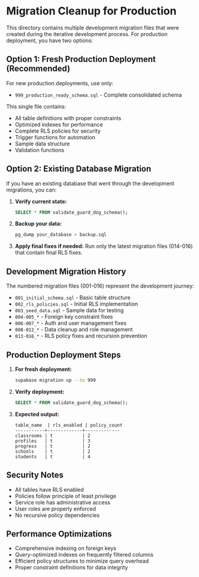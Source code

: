 # Migration Cleanup for Production

This directory contains multiple development migration files that were created during the iterative development process. For production deployment, you have two options:

## Option 1: Fresh Production Deployment (Recommended)

For new production deployments, use only:
- `999_production_ready_schema.sql` - Complete consolidated schema

This single file contains:
- All table definitions with proper constraints
- Optimized indexes for performance
- Complete RLS policies for security
- Trigger functions for automation
- Sample data structure
- Validation functions

## Option 2: Existing Database Migration

If you have an existing database that went through the development migrations, you can:

1. **Verify current state:**
   ```sql
   SELECT * FROM validate_guard_dog_schema();
   ```

2. **Backup your data:**
   ```bash
   pg_dump your_database > backup.sql
   ```

3. **Apply final fixes if needed:**
   Run only the latest migration files (014-016) that contain final RLS fixes.

## Development Migration History

The numbered migration files (001-016) represent the development journey:

- `001_initial_schema.sql` - Basic table structure
- `002_rls_policies.sql` - Initial RLS implementation
- `003_seed_data.sql` - Sample data for testing
- `004-005_*` - Foreign key constraint fixes
- `006-007_*` - Auth and user management fixes
- `008-012_*` - Data cleanup and role management
- `013-016_*` - RLS policy fixes and recursion prevention

## Production Deployment Steps

1. **For fresh deployment:**
   ```bash
   supabase migration up --to 999
   ```

2. **Verify deployment:**
   ```sql
   SELECT * FROM validate_guard_dog_schema();
   ```

3. **Expected output:**
   ```
   table_name  | rls_enabled | policy_count
   -----------+-------------+-------------
   classrooms | t           | 2
   profiles   | t           | 3
   progress   | t           | 2
   schools    | t           | 2
   students   | t           | 4
   ```

## Security Notes

- All tables have RLS enabled
- Policies follow principle of least privilege
- Service role has administrative access
- User roles are properly enforced
- No recursive policy dependencies

## Performance Optimizations

- Comprehensive indexing on foreign keys
- Query-optimized indexes on frequently filtered columns
- Efficient policy structures to minimize query overhead
- Proper constraint definitions for data integrity